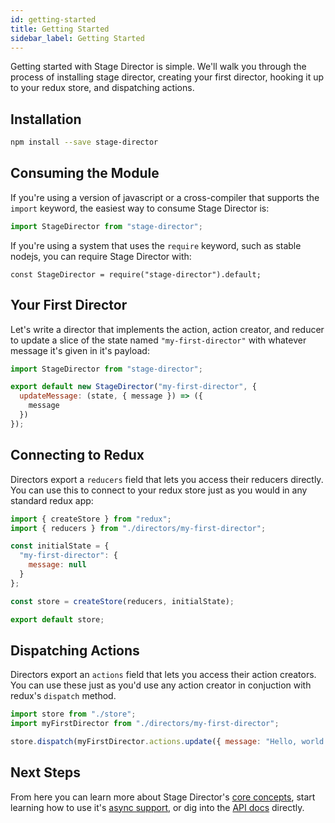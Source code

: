 ```yaml
---
id: getting-started
title: Getting Started
sidebar_label: Getting Started
---
```


Getting started with Stage Director is simple. We'll walk you through the process of installing stage director, creating your first director, hooking it up to your redux store, and dispatching actions.

## Installation

```bash
npm install --save stage-director
```

## Consuming the Module

If you're using a version of javascript or a cross-compiler that supports the `import` keyword, the easiest way to consume Stage Director is:

```javascript
import StageDirector from "stage-director";
```

If you're using a system that uses the `require` keyword, such as stable nodejs, you can require Stage Director with:

```
const StageDirector = require("stage-director").default;
```

## Your First Director

Let's write a director that implements the action, action creator, and reducer to update a slice of the state named `"my-first-director"` with whatever message it's given in it's payload:

```javascript
import StageDirector from "stage-director";

export default new StageDirector("my-first-director", {
  updateMessage: (state, { message }) => ({
    message
  })
});

```

## Connecting to Redux

Directors export a `reducers` field that lets you access their reducers directly. You can use this to connect to your redux store just as you would in any standard redux app:

```javascript
import { createStore } from "redux";
import { reducers } from "./directors/my-first-director";

const initialState = {
  "my-first-director": {
    message: null
  }
};

const store = createStore(reducers, initialState);

export default store;
```

## Dispatching Actions

Directors export an `actions` field that lets you access their action creators. You can use these just as you'd use any action creator in conjuction with redux's `dispatch` method.

```javascript
import store from "./store";
import myFirstDirector from "./directors/my-first-director";

store.dispatch(myFirstDirector.actions.update({ message: "Hello, world!" }));
```


## Next Steps

From here you can learn more about Stage Director's [core concepts](core-concepts.md), start learning how to use it's [async support](async.md), or dig into the [API docs](api.md) directly.
